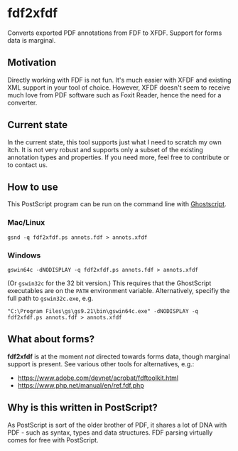 # fdf2xfdf

Converts exported PDF annotations from FDF to XFDF. Support for forms data is marginal.

## Motivation

Directly working with FDF is not fun. It's much easier with XFDF and existing XML support in your tool of choice.
However, XFDF doesn't seem to receive much love from PDF software such as Foxit Reader, hence the need for a converter.

## Current state

In the current state, this tool supports just what I need to scratch my own itch. It is not very robust and supports only a subset of the existing annotation types and properties. If you need more, feel free to contribute or to contact us.

## How to use

This PostScript program can be run on the command line with [Ghostscript](http://ghostscript.com/).

### Mac/Linux

    gsnd -q fdf2xfdf.ps annots.fdf > annots.xfdf

### Windows

    gswin64c -dNODISPLAY -q fdf2xfdf.ps annots.fdf > annots.xfdf

(Or `gswin32c` for the 32 bit version.) This requires that the GhostScript executables are on the `PATH` environment variable. Alternatively, specifiy the full path to `gswin32c.exe`, e.g.

    "C:\Program Files\gs\gs9.21\bin\gswin64c.exe" -dNODISPLAY -q fdf2xfdf.ps annots.fdf > annots.xfdf

## What about forms?

**fdf2xfdf** is at the moment *not* directed towards forms data, though marginal support is present. See various other tools for alternatives, e.g.:

* https://www.adobe.com/devnet/acrobat/fdftoolkit.html
* https://www.php.net/manual/en/ref.fdf.php

## Why is this written in PostScript?

As PostScript is sort of the older brother of PDF, it shares a lot of DNA with PDF - such as syntax, types and data structures. FDF parsing virtually comes for free with PostScript.
